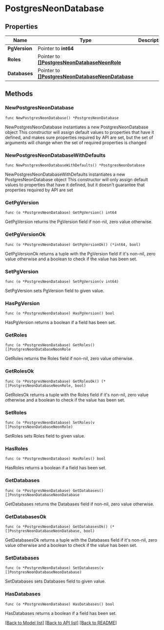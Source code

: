 # PostgresNeonDatabase

## Properties

Name | Type | Description | Notes
------------ | ------------- | ------------- | -------------
**PgVersion** | Pointer to **int64** |  | [optional] 
**Roles** | Pointer to [**[]PostgresNeonDatabaseNeonRole**](PostgresNeonDatabaseNeonRole.md) |  | [optional] 
**Databases** | Pointer to [**[]PostgresNeonDatabaseNeonDatabase**](PostgresNeonDatabaseNeonDatabase.md) |  | [optional] 

## Methods

### NewPostgresNeonDatabase

`func NewPostgresNeonDatabase() *PostgresNeonDatabase`

NewPostgresNeonDatabase instantiates a new PostgresNeonDatabase object
This constructor will assign default values to properties that have it defined,
and makes sure properties required by API are set, but the set of arguments
will change when the set of required properties is changed

### NewPostgresNeonDatabaseWithDefaults

`func NewPostgresNeonDatabaseWithDefaults() *PostgresNeonDatabase`

NewPostgresNeonDatabaseWithDefaults instantiates a new PostgresNeonDatabase object
This constructor will only assign default values to properties that have it defined,
but it doesn't guarantee that properties required by API are set

### GetPgVersion

`func (o *PostgresNeonDatabase) GetPgVersion() int64`

GetPgVersion returns the PgVersion field if non-nil, zero value otherwise.

### GetPgVersionOk

`func (o *PostgresNeonDatabase) GetPgVersionOk() (*int64, bool)`

GetPgVersionOk returns a tuple with the PgVersion field if it's non-nil, zero value otherwise
and a boolean to check if the value has been set.

### SetPgVersion

`func (o *PostgresNeonDatabase) SetPgVersion(v int64)`

SetPgVersion sets PgVersion field to given value.

### HasPgVersion

`func (o *PostgresNeonDatabase) HasPgVersion() bool`

HasPgVersion returns a boolean if a field has been set.

### GetRoles

`func (o *PostgresNeonDatabase) GetRoles() []PostgresNeonDatabaseNeonRole`

GetRoles returns the Roles field if non-nil, zero value otherwise.

### GetRolesOk

`func (o *PostgresNeonDatabase) GetRolesOk() (*[]PostgresNeonDatabaseNeonRole, bool)`

GetRolesOk returns a tuple with the Roles field if it's non-nil, zero value otherwise
and a boolean to check if the value has been set.

### SetRoles

`func (o *PostgresNeonDatabase) SetRoles(v []PostgresNeonDatabaseNeonRole)`

SetRoles sets Roles field to given value.

### HasRoles

`func (o *PostgresNeonDatabase) HasRoles() bool`

HasRoles returns a boolean if a field has been set.

### GetDatabases

`func (o *PostgresNeonDatabase) GetDatabases() []PostgresNeonDatabaseNeonDatabase`

GetDatabases returns the Databases field if non-nil, zero value otherwise.

### GetDatabasesOk

`func (o *PostgresNeonDatabase) GetDatabasesOk() (*[]PostgresNeonDatabaseNeonDatabase, bool)`

GetDatabasesOk returns a tuple with the Databases field if it's non-nil, zero value otherwise
and a boolean to check if the value has been set.

### SetDatabases

`func (o *PostgresNeonDatabase) SetDatabases(v []PostgresNeonDatabaseNeonDatabase)`

SetDatabases sets Databases field to given value.

### HasDatabases

`func (o *PostgresNeonDatabase) HasDatabases() bool`

HasDatabases returns a boolean if a field has been set.


[[Back to Model list]](../README.md#documentation-for-models) [[Back to API list]](../README.md#documentation-for-api-endpoints) [[Back to README]](../README.md)


